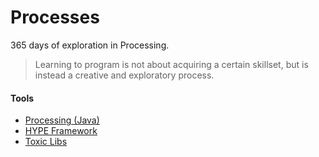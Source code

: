 # Processes
365 days of exploration in Processing.

> Learning to program is not about acquiring a certain skillset, but is instead a creative and exploratory process.


#### Tools
- [Processing (Java)](https://processing.org/)
- [HYPE Framework](http://www.hypeframework.org/)
- [Toxic Libs](http://toxiclibs.org/)
